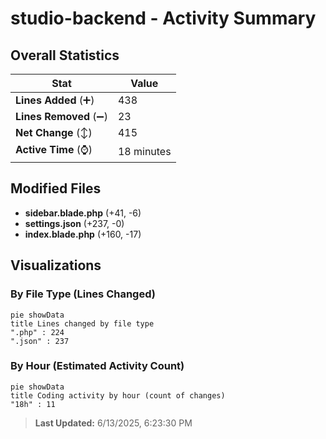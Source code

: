 # studio-backend - Activity Summary 

## Overall Statistics

| Stat                   | Value                                                             |
| ---------------------- | ----------------------------------------------------------------- |
| **Lines Added** (➕)   | 438                                          |
| **Lines Removed** (➖) | 23                                        |
| **Net Change** (↕)    | 415                |
| **Active Time** (⌚)   | 18 minutes |


## Modified Files
- **sidebar.blade.php** (+41, -6)
- **settings.json** (+237, -0)
- **index.blade.php** (+160, -17)

## Visualizations

### By File Type (Lines Changed)

```mermaid
pie showData
title Lines changed by file type
".php" : 224
".json" : 237
```

### By Hour (Estimated Activity Count)

```mermaid
pie showData
title Coding activity by hour (count of changes)
"18h" : 11
```


> **Last Updated:** 6/13/2025, 6:23:30 PM